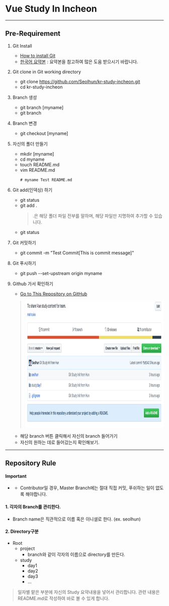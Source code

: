 # Vue Study In Incheon

---
## Pre-Requirement
1. Git Install
	- [How to install Git](https://git-scm.com/book/en/v2/Getting-Started-Installing-Git)
	- [한국어 요약본](https://rogerdudler.github.io/git-guide/index.ko.html) : 요약본을 참고하여 많은 도움 받으시기 바랍니다.
2. Git clone in Git working directory
	- git clone https://github.com/Seolhun/kr-study-incheon.git
	- cd kr-study-incheon

3. Branch 생성
	- git branch [myname]
	- git branch

4. Branch 변경
	- git checkout [myname]

5. 자신의 폴더 만들기
	- mkdir [myname] 
	- cd myname
	- touch README.md
	- vim README.md
      ```
      # myname Test README.md
      ```
6. Git add(인덱싱) 하기
	- git status
	- git add .
		> .은 해당 폴더 파일 전부를 말하며, 해당 파일만 지명하여 추가할 수 있습니다.
	- git status

7. Git 커밋하기
	- git commit -m "Test Commit[This is commit message]"

8. Git 푸시하기
	- git push --set-upstream origin myname

9. Github 가서 확인하기
	- [Go to This Repository on GitHub](https://github.com/Seolhun/kr-study-incheon.git)
	> <img width="900" height="400" src="readme-image/github-test.png"/>

	- 해당 branch 버튼 클릭해서 자신의 branch 들어가기
	- 자신의 원하는 데로 들어갔는지 확인해보기. 

---
## Repository Rule
#### Important 
- - Contributor일 경우, Master Branch에는 절대 직접 커밋, 푸쉬하는 일이 없도록 해야합니다.


#### 1. 각자의 Branch를 관리한다.
- Branch name은 직관적으로 이름 혹은 이니셜로 한다. (ex. seolhun)

#### 2. Directory구분
- Root
	- project
		- branch와 같이 각자의 이름으로 directory를 만든다.
	- study
		- day1
        - day2
      	- day3
      	- ...
> 일자별 맡은 부분에 자신의 Study 요약내용을 넣어서 관리합니다. 관련 내용은 README.md로 작성하여 바로 볼 수 있게 합니다.


